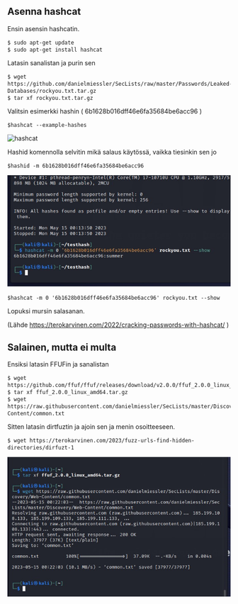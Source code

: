 ## Asenna hashcat

Ensin asensin hashcatin.

    $ sudo apt-get update
    $ sudo apt-get install hashcat

Latasin sanalistan ja purin sen

    $ wget https://github.com/danielmiessler/SecLists/raw/master/Passwords/Leaked-Databases/rockyou.txt.tar.gz
    $ tar xf rockyou.txt.tar.gz
    
Valitsin esimerkki hashin (  6b1628b016dff46e6fa35684be6acc96  )

    $hashcat --example-hashes

![hashcat](https://github.com/t-t-r/Penetration-testing-course-2023/blob/main/img/hashcat2.jpg)

Hashid komennolla selvitin mikä salaus käytössä, vaikka tiesinkin sen jo

    $hashid -m 6b1628b016dff46e6fa35684be6acc96

![hashcat](https://github.com/t-t-r/Penetration-testing-course-2023/blob/main/img/hashcat3.jpg)

    $hashcat -m 0 '6b1628b016dff46e6fa35684be6acc96' rockyou.txt --show 

Lopuksi mursin salasanan.

(Lähde https://terokarvinen.com/2022/cracking-passwords-with-hashcat/ )

## Salainen, mutta ei multa

Ensiksi latasin FFUFin ja sanalistan

    $ wget https://github.com/ffuf/ffuf/releases/download/v2.0.0/ffuf_2.0.0_linux_amd64.tar.gz
    $ tar xf ffuf_2.0.0_linux_amd64.tar.gz
    $ wget https://raw.githubusercontent.com/danielmiessler/SecLists/master/Discovery/Web-Content/common.txt

Sitten latasin dirtfuztin ja ajoin sen ja menin osoitteeseen.

    $ wget https://terokarvinen.com/2023/fuzz-urls-find-hidden-directories/dirfuzt-1

![FFUF](https://github.com/t-t-r/Penetration-testing-course-2023/blob/main/img/FFUF.jpg)
